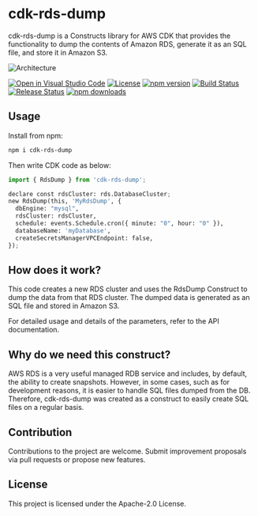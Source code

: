 # cdk-rds-dump

cdk-rds-dump is a Constructs library for AWS CDK that provides the functionality to dump the contents of Amazon RDS, generate it as an SQL file, and store it in Amazon S3.

![Architecture](./image/architecture.png)

[![Open in Visual Studio Code](https://open.vscode.dev/badges/open-in-vscode.svg)](https://open.vscode.dev/badmintoncryer/cdk-rds-dump)
[![License](https://img.shields.io/badge/License-Apache%202.0-blue.svg)](https://opensource.org/licenses/Apache-2.0)
[![npm version](https://badge.fury.io/js/cdk-rds-dump.svg)](https://badge.fury.io/js/cdk-rds-dump)
[![Build Status](https://github.com/badmintoncryer/cdk-rds-dump/actions/workflows/build.yml/badge.svg)](https://github.com/badmintoncryer/cdk-rds-dump/actions/workflows/build.yml)
[![Release Status](https://github.com/badmintoncryer/cdk-rds-dump/actions/workflows/release.yml/badge.svg)](https://github.com/badmintoncryer/cdk-rds-dump/actions/workflows/release.yml)
[![npm downloads](https://img.shields.io/npm/dm/cdk-rds-dump.svg?style=flat)](https://www.npmjs.com/package/cdk-rds-dump)

## Usage

Install from npm:

```sh
npm i cdk-rds-dump
```

Then write CDK code as below:

```python
import { RdsDump } from 'cdk-rds-dump';

declare const rdsCluster: rds.DatabaseCluster;
new RdsDump(this, 'MyRdsDump', {
  dbEngine: "mysql",
  rdsCluster: rdsCluster,
  schedule: events.Schedule.cron({ minute: "0", hour: "0" }),
  databaseName: 'myDatabase',
  createSecretsManagerVPCEndpoint: false,
});
```

## How does it work?

This code creates a new RDS cluster and uses the RdsDump Construct to dump the data from that RDS cluster. The dumped data is generated as an SQL file and stored in Amazon S3.

For detailed usage and details of the parameters, refer to the API documentation.

## Why do we need this construct?

AWS RDS is a very useful managed RDB service and includes, by default, the ability to create snapshots.
However, in some cases, such as for development reasons, it is easier to handle SQL files dumped from the DB.
Therefore, cdk-rds-dump was created as a construct to easily create SQL files on a regular basis.

## Contribution

Contributions to the project are welcome. Submit improvement proposals via pull requests or propose new features.

## License

This project is licensed under the Apache-2.0 License.
